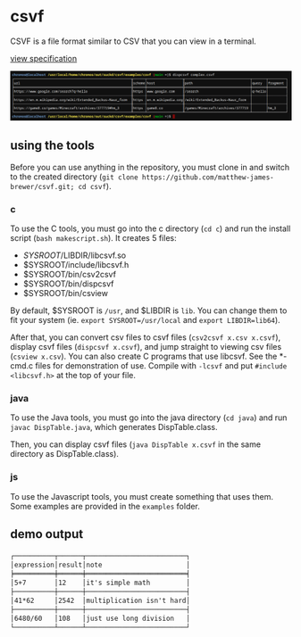 # csvf
CSVF is a file format similar to CSV that you can view in a terminal.

[view specification](https://github.com/matthew-james-brewer/csvf/blob/master/csvf-0.0.1.md)

![screenshot](https://github.com/matthew-james-brewer/csvf/blob/master/screenshot.png?raw=true)

## using the tools

Before you can use anything in the repository, you must clone in and switch to the created directory (`git clone https://github.com/matthew-james-brewer/csvf.git; cd csvf`).

### c

To use the C tools, you must go into the c directory (`cd c`) and run the install script (`bash makescript.sh`). It creates 5 files:
 * $SYSROOT/$LIBDIR/libcsvf.so
 * $SYSROOT/include/libcsvf.h
 * $SYSROOT/bin/csv2csvf
 * $SYSROOT/bin/dispcsvf
 * $SYSROOT/bin/csview

By default, $SYSROOT is `/usr`, and $LIBDIR is `lib`. You can change them to fit your system (ie. `export SYSROOT=/usr/local` and `export LIBDIR=lib64`).

After that, you can convert csv files to csvf files (`csv2csvf x.csv x.csvf`), display csvf files (`dispcsvf x.csvf`), and jump straight to viewing csv files (`csview x.csv`).
You can also create C programs that use libcsvf. See the *-cmd.c files for demonstration of use. Compile with `-lcsvf` and put `#include <libcsvf.h>` at the top of your file.

### java

To use the Java tools, you must go into the java directory (`cd java`) and run `javac DispTable.java`, which generates DispTable.class.

Then, you can display csvf files (`java DispTable x.csvf` in the same directory as DispTable.class).

### js

To use the Javascript tools, you must create something that uses them. Some examples are provided in the `examples` folder.

## demo output

```
┌──────────┬──────┬─────────────────────────┐
│expression│result│note                     │
╞══════════╪══════╪═════════════════════════╡
│5+7       │12    │it's simple math         │
├──────────┼──────┼─────────────────────────┤
│41*62     │2542  │multiplication isn't hard│
├──────────┼──────┼─────────────────────────┤
│6480/60   │108   │just use long division   │
└──────────┴──────┴─────────────────────────┘
```

